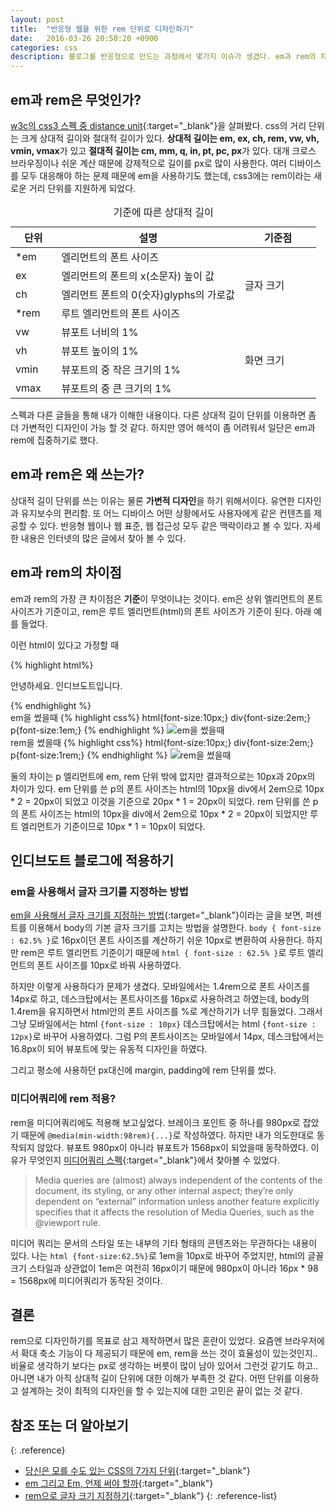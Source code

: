 ```yaml
---
layout: post
title:  "반응형 웹을 위한 rem 단위로 디자인하기"
date:   2016-03-26 20:50:20 +0900
categories: css
description: 블로그를 반응형으로 만드는 과정에서 몇가지 이슈가 생겼다. em과 rem의 차이를 이해는 했지만, 어떻게 써야 제일 좋은 방법인가 헷갈린 다는 것이다. 몇가지 테스트로 em과 rem의 차이를 알아보는 글을 작성하기로 하였다. 
---
```


## em과 rem은 무엇인가? 

[w3c의 css3 스펙 중 distance unit](https://www.w3.org/TR/css3-values/#lengths){:target="_blank"}을 살펴봤다. css의 거리 단위는 크게 상대적 길이와 절대적 길이가 있다. **상대적 길이는 em, ex, ch, rem, vw, vh, vmin, vmax**가 있고 **절대적 길이는 cm, mm, q, in, pt, pc, px**가 있다. 대개 크로스 브라우징이나 쉬운 계산 때문에 강제적으로 길이를 px로 많이 사용한다. 여러 디바이스를 모두 대응해야 하는 문제 때문에 em을 사용하기도 했는데, css3에는 rem이라는 새로운 거리 단위를 지원하게 되었다.

<table>
	<caption>기준에 따른 상대적 길이</caption>
	<colgroup>
		<col width="15%">
		<col width="">
		<col width="25%">
	</colgroup>
	<thead>
		<tr>
			<th>단위</th>
			<th>설명</th>
			<th>기준점</th>
		</tr>
	</thead>
	<tbody>
		<tr>
			<td class="cell-em">*em</td>
			<td class="cell-em">엘리먼트의 폰트 사이즈</td>
			<td rowspan="4" class="border-dark">글자 크기</td>
		</tr>
		<tr>
			<td>ex</td>
			<td>엘리먼트의 폰트의 x(소문자) 높이 값</td>
		</tr>
		<tr>
			<td>ch</td>
			<td>엘리먼트 폰트의 0(숫자)glyphs의 가로값</td>
		</tr>
		<tr>
			<td class="border-dark cell-em">*rem</td>
			<td class="border-dark cell-em">루트 엘리먼트의 폰트 사이즈</td>
		</tr>
		<tr>
			<td>vw</td>
			<td>뷰포트 너비의 1%</td>
			<td rowspan="4">화면 크기</td>
		</tr>
		<tr>
			<td>vh</td>
			<td>뷰포트 높이의 1%</td>
		</tr>
		<tr>
			<td>vmin</td>
			<td>뷰포트의 중 작은 크기의 1%</td>
		</tr>
		<tr>
			<td>vmax</td>
			<td>뷰포트의 중 큰 크기의 1%</td>
		</tr>
	</tbody>
</table>

스펙과 다른 글들을 통해 내가 이해한 내용이다. 다른 상대적 길이 단위를 이용하면 좀 더 가변적인 디자인이 가능 할 것 같다. 하지만 영어 해석이 좀 어려워서 일단은 em과 rem에 집중하기로 했다. 


## em과 rem은 왜 쓰는가?

상대적 길이 단위를 쓰는 이유는 물론 **가변적 디자인**을 하기 위해서이다. 유연한 디자인과 유지보수의 편리함. 또 어느 디바이스 어떤 상황에서도 사용자에게 같은 컨텐츠를 제공할 수 있다. 반응형 웹이나 웹 표준, 웹 접근성 모두 같은 맥락이라고 볼 수 있다.
자세한 내용은 인터넷의 많은 글에서 찾아 볼 수 있다.

## em과 rem의 차이점
					
em과 rem의 가장 큰 차이점은 **기준**이 무엇이냐는 것이다. 
em은 상위 엘리먼트의 폰트 사이즈가 기준이고, rem은 루트 엘리먼트(html)의 폰트 사이즈가 기준이 된다. 
아래 예를 들었다. 

이런 html이 있다고 가정할 때

{% highlight html%}
<div>
    <p>안녕하세요. 인디브도트입니다.</p>
</div>
{% endhighlight %}

<div class="col2">
<div class="col-item">
em을 썼을때
{% highlight css%}
html{font-size:10px;}
div{font-size:2em;}
p{font-size:1em;}
{% endhighlight %}
<img src="/assets/images/{{ page.date | date: "%Y-%m-%d" }}/1em.gif" alt="em을 썼을때">
</div>
<div class="col-item">
rem을 썼을때
{% highlight css%}
html{font-size:10px;}
div{font-size:2em;}
p{font-size:1rem;}
{% endhighlight %}
<img src="/assets/images/{{ page.date | date: "%Y-%m-%d" }}/1rem.gif" alt="rem을 썼을때">
</div>
</div>


둘의 차이는 p 엘리먼트에 em, rem 단위 밖에 없지만 결과적으로는 10px과 20px의 차이가 있다. 
em 단위를 쓴 p의 폰트 사이즈는 html의 10px을 div에서 2em으로 10px * 2 = 20px이 되었고 이것을 기준으로 20px * 1 = 20px이 되었다. 
rem 단위를 쓴 p의 폰트 사이즈는 html의 10px을 div에서 2em으로 10px * 2 = 20px이 되었지만 루트 엘리먼트가 기준이므로 10px * 1 = 10px이 되었다.

## 인디브도트 블로그에 적용하기

### em을 사용해서 글자 크기를 지정하는 방법

[em을 사용해서 글자 크기를 지정하는 방법](http://clagnut.com/blog/348/){:target="_blank"}이라는 글을 보면, 퍼센트를 이용해서 body의 기본 글자 크기를 고치는 방법을 설명한다. `body { font-size : 62.5% }`로 16px이던 폰트 사이즈를 계산하기 쉬운 10px로 변환하여 사용한다. 하지만 rem은 루트 엘리먼트 기준이기 때문에 `html { font-size : 62.5% }`로 루트 엘리먼트의 폰트 사이즈를 10px로 바꿔 사용하였다.

하지만 이렇게 사용하다가 문제가 생겼다. 모바일에서는 1.4rem으로 폰트 사이즈를 14px로 하고, 데스크탑에서는 폰트사이즈를 16px로 사용하려고 하였는데, body의 1.4rem을 유지하면서 html안의 폰트 사이즈를 %로  계산하기가 너무 힘들었다. 그래서 그냥 모바일에서는 html `{font-size : 10px}` 데스크탑에서는 html `{font-size : 12px}`로 바꾸어 사용하였다. 그럼 P의 폰트사이즈는 모바일에서 14px, 데스크탑에서는 16.8px이 되어 뷰포트에 맞는 유동적 디자인을 하였다. 
						
그리고 평소에 사용하던 px대신에 margin, padding에 rem 단위를 썼다.

### 미디어쿼리에 rem 적용?

rem을 미디어쿼리에도 적용해 보고싶었다. 브레이크 포인트 중 하나를 980px로 잡았기 때문에 `@media(min-width:98rem){...}`로 작성하였다. 하지만 내가 의도한대로 동작되지 않았다. 뷰포트 980px이 아니라 뷰포트가 1568px이 되었을때 동작하였다. 이유가 무엇인지 [미디어쿼리 스펙](https://drafts.csswg.org/mediaqueries/#media){:target="_blank"}에서 찾아볼 수 있었다.

>Media queries are (almost) always independent of the contents of the document, its styling, or any other internal aspect; they’re only dependent on “external” information unless another feature explicitly specifies that it affects the resolution of Media Queries, such as the @viewport rule.

미디어 쿼리는 문서의 스타일 또는 내부의 기타 형태의 콘텐츠와는 무관하다는 내용이 있다. 나는 `html {font-size:62.5%}`로 1em을 10px로 바꾸어 주었지만, html의 글꼴 크기 스타일과 상관없이 1em은 여전히 16px이기 때문에 980px이 아니라 16px * 98 = 1568px에 미디어쿼리가 동작된 것이다. 

## 결론

rem으로 디자인하기를 목표로 삼고 제작하면서 많은 혼란이 있었다. 요즘엔 브라우저에서 확대 축소 기능이 다 제공되기 때문에 em, rem을 쓰는 것이 효율성이 있는것인지.. 비율로 생각하기 보다는 px로 생각하는 버릇이 많이 남아 있어서 그런것 같기도 하고.. 아니면 내가 아직 상대적 길이 단위에 대한 이해가 부족한 것 같다. 어떤 단위를 이용하고 설계하는 것이 최적의 디자인을 할 수 있는지에 대한 고민은 끝이 없는 것 같다. 

## 참조 또는 더 알아보기
{: .reference}

- [당신은 모를 수도 있는 CSS의 7가지 단위](http://webdesign.tutsplus.com/ko/articles/7-css-units-you-might-not-know-about--cms-22573){:target="_blank"}
- [em 그리고 Em, 언제 써야 할까](http://webdesign.tutsplus.com/ko/tutorials/comprehensive-guide-when-to-use-em-vs-rem--cms-23984){:target="_blank"}
- [rem으로 글자 크기 지정하기](http://mytory.net/archives/8906){:target="_blank"}
{: .reference-list}